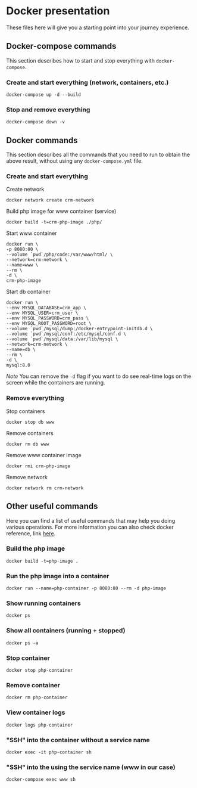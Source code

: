 # Docker presentation

These files here will give you a starting point into your journey experience.

## Docker-compose commands

This section describes how to start and stop everything with `docker-compose`.

### Create and start everything (network, containers, etc.)
```
docker-compose up -d --build
```
### Stop and remove everything
```
docker-compose down -v
```

## Docker commands

This section describes all the commands that you need to run to obtain the above result, without using any `docker-compose.yml` file.

### Create and start everything

Create network
```
docker network create crm-network
```

Build php image for www container (service)
```
docker build -t=crm-php-image ./php/
```

Start www container
```
docker run \
-p 8080:80 \
--volume `pwd`/php/code:/var/www/html/ \
--network=crm-network \
--name=www \
--rm \
-d \
crm-php-image
```

Start db container
```
docker run \
--env MYSQL_DATABASE=crm_app \
--env MYSQL_USER=crm_user \
--env MYSQL_PASSWORD=crm_pass \
--env MYSQL_ROOT_PASSWORD=root \
--volume `pwd`/mysql/dump:/docker-entrypoint-initdb.d \
--volume `pwd`/mysql/conf:/etc/mysql/conf.d \
--volume `pwd`/mysql/data:/var/lib/mysql \
--network=crm-network \
--name=db \
--rm \
-d \
mysql:8.0
```

*Note* You can remove the `-d` flag if you want to do see real-time logs on the screen while the containers are running.

### Remove everything

Stop containers
```
docker stop db www
```

Remove containers
```
docker rm db www
```

Remove www container image
```
docker rmi crm-php-image
```

Remove network
```
docker network rm crm-network
```

## Other useful commands

Here you can find a list of useful commands that may help you doing various operations. For more information you can also check docker reference, link [here](https://docs.docker.com/reference/).

### Build the php image
```
docker build -t=php-image .
```

### Run the php image into a container
```
docker run --name=php-container -p 8080:80 --rm -d php-image
```

### Show running containers
```
docker ps
```

### Show all containers (running + stopped)
```
docker ps -a
```

### Stop container
```
docker stop php-container
```

### Remove container
```
docker rm php-container
```

### View container logs
```
docker logs php-container
```

### "SSH" into the container without a service name
```
docker exec -it php-container sh
```

### "SSH" into the using the service name (www in our case)
```
docker-compose exec www sh
```

